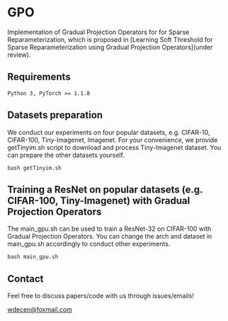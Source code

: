 # GPO

Implementation of Gradual Projection Operators for for Sparse Reparameterization, which is proposed in [Learning Soft Threshold for Sparse Reparameterization
using Gradual Projection Operators](under review).

## Requirements
```
Python 3, PyTorch >= 1.1.0
```

## Datasets preparation

We conduct our experiments on four popular datasets, e.g. CIFAR-10, CIFAR-100, Tiny-Imagenet, Imagenet. For your convenience, we provide getTinyim.sh script to 
download and process Tiny-Imagenet dataset. You can prepare the other datasets yourself.
```
bash getTinyim.sh
```

## Training a ResNet on popular datasets (e.g. CIFAR-100, Tiny-Imagenet) with Gradual Projection Operators

The main_gpu.sh can be used to train a ResNet-32 on CIFAR-100 with Gradual Projection Operators. You can change the arch and dataset in main_gpu.sh accordingly
to conduct other experiments.
```
bash main_gpu.sh
```

## Contact

Feel free to discuss papers/code with us through issues/emails!

wdecen@foxmail.com


